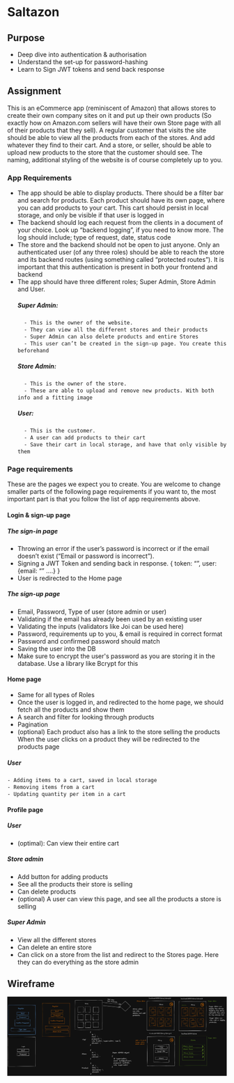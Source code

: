 # Saltazon

## Purpose
- Deep dive into authentication & authorisation
- Understand the set-up for password-hashing
- Learn to Sign JWT tokens and send back response

## Assignment
This is an eCommerce app (reminiscent of Amazon) that allows stores to create their own company sites on it and put up their own products (So exactly how on Amazon.com sellers will have their own Store page with all of their products that they sell). A regular customer that visits the site should be able to view all the products from each of the stores. And add whatever they find to their cart. And a store, or seller, should be able to upload new products to the store that the customer should see. The naming, additional styling of the website is of course completely up to you.

### App Requirements
- The app should be able to display products. There should be a filter bar and search for products. Each product should have its own page, where you can add products to your cart. This cart should persist in local storage, and only be visible if that user is logged in
- The backend should log each request from the clients in a document of your choice. Look up “backend logging”, if you need to know more. The log should include; type of request, date, status code
- The store and the backend should not be open to just anyone. Only an authenticated user (of any three roles) should be able to reach the store and its backend routes (using something called “protected routes”). It is important that this authentication is present in both your frontend and backend
- The app should have three different roles; Super Admin, Store Admin and User. 
    ##### Super Admin: 
        - This is the owner of the website. 
        - They can view all the different stores and their products
        - Super Admin can also delete products and entire Stores
        - This user can’t be created in the sign-up page. You create this beforehand
    ##### Store Admin: 
        - This is the owner of the store. 
        - These are able to upload and remove new products. With both info and a fitting image
    ##### User: 
        - This is the customer. 
        - A user can add products to their cart
        - Save their cart in local storage, and have that only visible by them 

### Page requirements
These are the pages we expect you to create. You are welcome to change smaller parts of the following page requirements if you want to, the most important part is that you follow the list of app requirements above.

#### Login & sign-up page 
##### The sign-in page
- Throwing an error if the user’s password is incorrect or if the email doesn’t exist (“Email or password is incorrect”).
- Signing a JWT Token and sending back in response.
{ token: “”, user: {email: “” ….} }
- User is redirected to the Home page
##### The sign-up page 
- Email, Password, Type of user (store admin or user)
- Validating if the email has already been used by an existing user
- Validating the inputs (validators like Joi can be used here)
- Password, requirements up to you,  & email is required in correct format
- Password and confirmed password should match
- Saving the user into the DB
- Make sure to encrypt the user's password as you are storing it in the database. Use a library like Bcrypt for this

#### Home page
- Same for all types of Roles
- Once the user is logged in, and redirected to the home page, we should fetch all the products and show them
- A search and filter for looking through products 
- Pagination 
- (optional) Each product also has a link to the store selling the products
When the user clicks on a product they will be redirected to the products page
##### User
    - Adding items to a cart, saved in local storage
    - Removing items from a cart
    - Updating quantity per item in a cart 

#### Profile page
##### User
- (optimal): Can view their entire cart
##### Store admin
- Add button for adding products
- See all the products their store is selling
- Can delete products
- (optional) A user can view this page, and see all the products a store is selling
##### Super Admin
- View all the different stores
- Can delete an entire store
- Can click on a store from the list and redirect to the Stores page. Here they can do everything as the store admin 

## Wireframe
![wireframe][def]

[def]: wireframe.png
